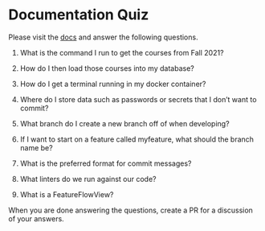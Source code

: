 # Documentation Quiz

Please visit the [docs](https://semesterly-v2.readthedocs.io/en/latest/index.html) and
answer the following questions.

1. What is the command I run to get the courses from Fall 2021?


2. How do I then load those courses into my database?


3. How do I get a terminal running in my docker container?


4. Where do I store data such as passwords or secrets that I don’t want to commit?


5. What branch do I create a new branch off of when developing?


6. If I want to start on a feature called myfeature, what should the branch name be?


7. What is the preferred format for commit messages?


8. What linters do we run against our code?


9. What is a FeatureFlowView?


When you are done answering the questions, create a PR for a discussion of your answers.